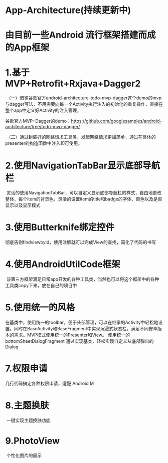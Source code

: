 # App-Architecture(持续更新中)
# 由目前一些Android 流行框架搭建而成的App框架

# 1.基于MVP+Retrofit+Rxjava+Dagger2
  （一）借鉴谷歌官方android-architecture-todo-mvp-dagger这个demo的mvp与dagger写法，不用需要向每一个Activity执行注入的初始化的重复操作，直接在整个app中定义好Activity的注入管理，
  
  谷歌官方MVP+Dagger的demo：https://github.com/googlesamples/android-architecture/tree/todo-mvp-dagger/
  
  （二）通过封装好的网络请求工具类，发起网络请求更加简单，通过在具体的presenter的构造函数中注入即可使用。

# 2.使用NavigationTabBar显示底部导航栏
  灵活的使用NavigationTabBar，可以自定义显示底部导航栏的样式，自由地更改整体、每个item的背景色，灵活的设置item的title和badge的字体、颜色以及是否显示以及显示模式

# 3.使用Butterknife绑定控件
  彻底告别findviewbyid，使用注解就可以完成View的查找，简化了代码的书写
 
# 4.使用AndroidUtilCode框架
  该第三方框架满足日常app开发的各种工具类，当然也可以将这个框架中的各种工具类copy下来，放在自己的项目中
  
# 5.使用统一的风格
  在基类中，使用统一的toolbar，便于头部管理，可以在继承的Activity中轻松地设置。同时在BaseActivity和BaseFragment中实现沉浸式状态栏，满足不同安卓版本的需求。MVP模式使用统一的Presenter和View。
  使用统一的bottomSheetDialogFragment
  通过实现基类，轻松实现自定义从底部弹出的Dialog
  
# 7.权限申请
  几行代码搞定各种权限申请，适配 Android M
  
# 8.主题换肤
  一键实现主题换肤功能
  
# 9.PhotoView
  个性化图片的展示
